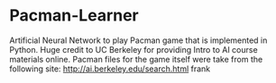 # Pacman-Learner
Artificial Neural Network to play Pacman game that is implemented in Python.
Huge credit to UC Berkeley for providing Intro to AI course materials online. Pacman files for the game itself were take from the following site:
http://ai.berkeley.edu/search.html
frank
